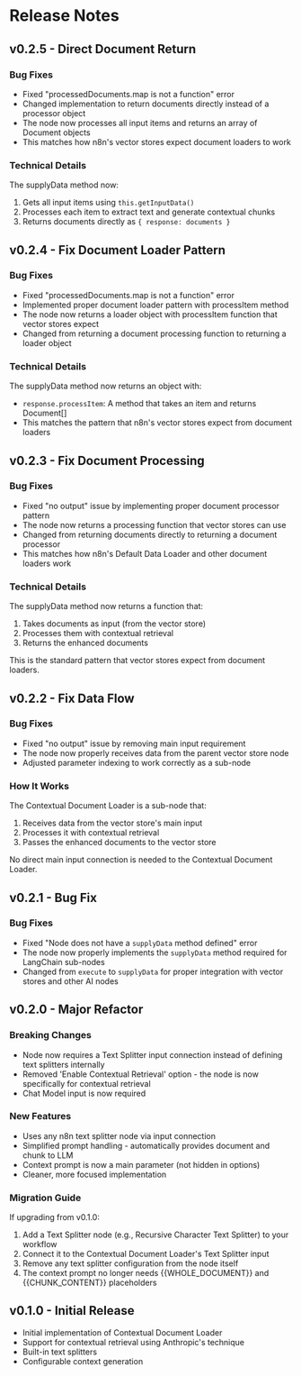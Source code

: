 # Release Notes

## v0.2.5 - Direct Document Return

### Bug Fixes

- Fixed "processedDocuments.map is not a function" error
- Changed implementation to return documents directly instead of a processor object
- The node now processes all input items and returns an array of Document objects
- This matches how n8n's vector stores expect document loaders to work

### Technical Details

The supplyData method now:
1. Gets all input items using `this.getInputData()`
2. Processes each item to extract text and generate contextual chunks
3. Returns documents directly as `{ response: documents }`

## v0.2.4 - Fix Document Loader Pattern

### Bug Fixes

- Fixed "processedDocuments.map is not a function" error
- Implemented proper document loader pattern with processItem method
- The node now returns a loader object with processItem function that vector stores expect
- Changed from returning a document processing function to returning a loader object

### Technical Details

The supplyData method now returns an object with:
- `response.processItem`: A method that takes an item and returns Document[]
- This matches the pattern that n8n's vector stores expect from document loaders

## v0.2.3 - Fix Document Processing

### Bug Fixes

- Fixed "no output" issue by implementing proper document processor pattern
- The node now returns a processing function that vector stores can use
- Changed from returning documents directly to returning a document processor
- This matches how n8n's Default Data Loader and other document loaders work

### Technical Details

The supplyData method now returns a function that:
1. Takes documents as input (from the vector store)
2. Processes them with contextual retrieval
3. Returns the enhanced documents

This is the standard pattern that vector stores expect from document loaders.

## v0.2.2 - Fix Data Flow

### Bug Fixes

- Fixed "no output" issue by removing main input requirement
- The node now properly receives data from the parent vector store node
- Adjusted parameter indexing to work correctly as a sub-node

### How It Works

The Contextual Document Loader is a sub-node that:
1. Receives data from the vector store's main input
2. Processes it with contextual retrieval
3. Passes the enhanced documents to the vector store

No direct main input connection is needed to the Contextual Document Loader.

## v0.2.1 - Bug Fix

### Bug Fixes

- Fixed "Node does not have a `supplyData` method defined" error
- The node now properly implements the `supplyData` method required for LangChain sub-nodes
- Changed from `execute` to `supplyData` for proper integration with vector stores and other AI nodes

## v0.2.0 - Major Refactor

### Breaking Changes

- Node now requires a Text Splitter input connection instead of defining text splitters internally
- Removed 'Enable Contextual Retrieval' option - the node is now specifically for contextual retrieval
- Chat Model input is now required

### New Features

- Uses any n8n text splitter node via input connection
- Simplified prompt handling - automatically provides document and chunk to LLM
- Context prompt is now a main parameter (not hidden in options)
- Cleaner, more focused implementation

### Migration Guide

If upgrading from v0.1.0:
1. Add a Text Splitter node (e.g., Recursive Character Text Splitter) to your workflow
2. Connect it to the Contextual Document Loader's Text Splitter input
3. Remove any text splitter configuration from the node itself
4. The context prompt no longer needs {{WHOLE_DOCUMENT}} and {{CHUNK_CONTENT}} placeholders

## v0.1.0 - Initial Release

- Initial implementation of Contextual Document Loader
- Support for contextual retrieval using Anthropic's technique
- Built-in text splitters
- Configurable context generation 